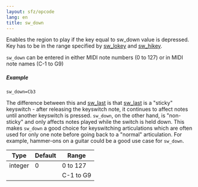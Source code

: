 ```yaml
---
layout: sfz/opcode
lang: en
title: sw_down
---
```

Enables the region to play if the key equal to sw_down value is depressed.
Key has to be in the range specified by [sw_lokey](sw_lokey) and [sw_hikey](sw_lokey).

`sw_down` can be entered in either MIDI note numbers (0 to 127) or in MIDI note
names (C-1 to G9)

##### Example

```
sw_down=Cb3
```

The difference between this and [sw_last](sw_last) is that [sw_last](sw_last)
is a "sticky" keyswitch - after releasing the keyswitch note, it continues to
affect notes until another keyswitch is pressed. `sw_down`, on the other hand, is
"non-sticky" and only affects notes played while the switch is held down. This
makes `sw_down` a good choice for keyswitching articulations which are often used
for only one note before going back to a "normal" articulation. For example,
hammer-ons on a guitar could be a good use case for `sw_down`.

| Type    | Default | Range     |
| ---     | ---     | ---       |
| integer |  0      | 0 to 127  |
|         |         | C-1 to G9 |
